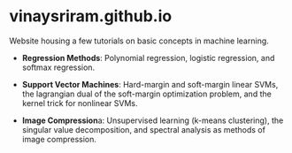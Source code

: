 # vinaysriram.github.io

Website housing a few tutorials on basic concepts in machine learning.

- **Regression Methods**: Polynomial regression, logistic regression, and softmax regression. 

- **Support Vector Machines**: Hard-margin and soft-margin linear SVMs, the lagrangian dual of the soft-margin optimization problem, and the kernel trick for nonlinear SVMs. 

- **Image Compression**a: Unsupervised learning (k-means clustering), the singular value decomposition, and spectral analysis as methods of image compression.
